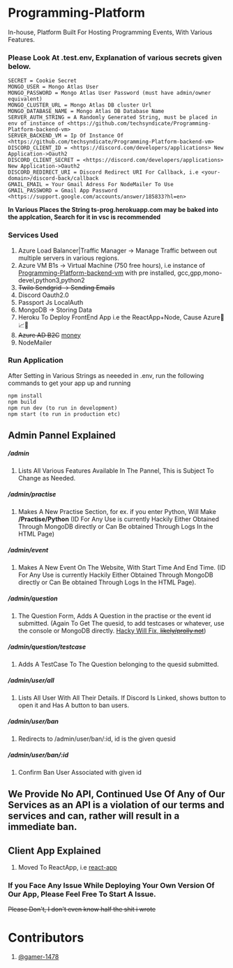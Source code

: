 # Programming-Platform
In-house, Platform Built For Hosting Programming Events, With Various Features.

### Please Look At .test.env, Explanation of various secrets given below.

```
SECRET = Cookie Secret
MONGO_USER = Mongo Atlas User
MONGO_PASSWORD = Mongo Atlas User Password (must have admin/owner equivalent)
MONGO_CLUSTER_URL = Mongo Atlas DB cluster Url
MONGO_DATABASE_NAME = Mongo Atlas DB Database Name
SERVER_AUTH_STRING = A Randomly Generated String, must be placed in env of instance of <https://github.com/techsyndicate/Programming-Platform-backend-vm>
SERVER_BACKEND_VM = Ip Of Instance Of <https://github.com/techsyndicate/Programming-Platform-backend-vm>
DISCORD_CLIENT_ID = <https://discord.com/developers/applications> New Application->Oauth2
DISCORD_CLIENT_SECRET = <https://discord.com/developers/applications> New Application->Oauth2
DISCORD_REDIRECT_URI = Discord Redirect URI For Callback, i.e <your-domain>/discord-back/callback
GMAIL_EMAIL = Your Gmail Adress For NodeMailer To Use
GMAIL_PASSWORD = Gmail App Password <https://support.google.com/accounts/answer/185833?hl=en>
```

<b> In Various Places the String ts-prog.herokuapp.com may be baked into the applcation, Search for it in vsc is recommended </b>

### Services Used
1. Azure Load Balancer|Traffic Manager -> Manage Traffic between out multiple servers in various regions. 
2. Azure VM B1s -> Virtual Machine (750 free hours), i.e instance of [Programming-Platform-backend-vm](https://github.com/techsyndicate/Programming-Platform-backend-vm) with pre installed, gcc,gpp,mono-devel,python3,python2
3. ~~Twilo Sendgrid -> Sending Emails~~
4. Discord Oauth2.0
5. Passport Js LocalAuth
6. MongoDB -> Storing Data
7. Heroku To Deploy FrontEnd App i.e the ReactApp+Node, Cause Azure🤑📈💵
8. ~~Azure AD B2C~~ [money](https://www.youtube.com/watch?v=N6lYcXjd4pg)
9. NodeMailer

### Run Application
After Setting in Various Strings as neeeded in .env, run the following commands to get your app up and running
```
npm install
npm build
npm run dev (to run in development)
npm start (to run in production etc)
```

## Admin Pannel Explained
##### /admin
1. Lists All Various Features Available In The Pannel, This is Subject To Change as Needed. 
##### /admin/practise
1. Makes A New Practise Section, for ex. if you enter Python, Will Make
<b>/Practise/Python</b> (ID For Any Use is currently Hackily Either Obtained Through MongoDB directly or Can Be obtained Through Logs In the HTML Page)

##### /admin/event
1. Makes A New Event On The Website, With Start Time And End Time. (ID For Any Use is currently Hackily Either Obtained Through MongoDB directly or Can Be obtained Through Logs In the HTML Page).

##### /admin/question
1. The  Question Form, Adds A Question in the practise or the event id submitted. (Again To Get The quesid, to add testcases or whatever, use the console or MongoDB directly. [Hacky Will Fix, ~~likely/prolly not~~](https://www.youtube.com/watch?v=3LtQWxhqjqI))

##### /admin/question/testcase
1. Adds A TestCase To The Question belonging to the quesid submitted.
##### /admin/user/all
1. Lists All User With All Their Details. If Discord Is Linked, shows button to open it and Has A button to ban users.
##### /admin/user/ban
1. Redirects to /admin/user/ban/:id, id is the given quesid
##### /admin/user/ban/:id
1. Confirm Ban User Associated with given id

## We Provide No API, Continued Use Of Any of Our Services as an API is a violation of our terms and services and can, rather will result in a immediate ban. 

## Client App Explained
1. Moved To ReactApp, i.e [react-app](https://github.com/techsyndicate/Programming-Platform/tree/main/react-app)

<h3> If you Face Any Issue While Deploying Your Own Version Of Our App, Please Feel Free To Start A Issue.</h3>

~~Please Don't, I don't even know half the shit i wrote~~

# Contributors
1. [@gamer-1478](https://aayushgarg.net)
